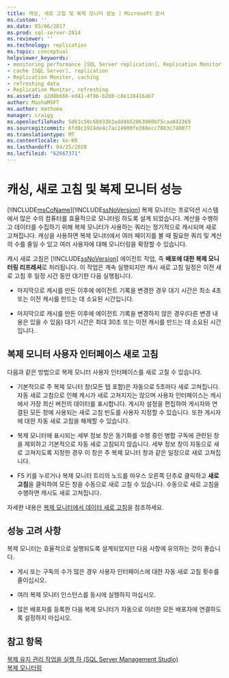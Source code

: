 ```yaml
---
title: 캐싱, 새로 고침 및 복제 모니터 성능 | Microsoft 문서
ms.custom: ''
ms.date: 03/06/2017
ms.prod: sql-server-2014
ms.reviewer: ''
ms.technology: replication
ms.topic: conceptual
helpviewer_keywords:
- monitoring performance [SQL Server replication], Replication Monitor
- cache [SQL Server], replication
- Replication Monitor, caching
- refreshing data
- Replication Monitor, refreshing
ms.assetid: a2d8b666-ed41-4f86-b2b8-c8e118416ab7
author: MashaMSFT
ms.author: mathoma
manager: craigg
ms.openlocfilehash: 5d61c50c68033b3add4b52063980bf5caa042369
ms.sourcegitcommit: 6fd8c1914de4c7ac24900fe388ecc7883c740077
ms.translationtype: MT
ms.contentlocale: ko-KR
ms.lasthandoff: 04/25/2020
ms.locfileid: "62667371"
---
```

# <a name="caching-refresh-and-replication-monitor-performance"></a>캐싱, 새로 고침 및 복제 모니터 성능
  [!INCLUDE[msCoName](../../../includes/msconame-md.md)][!INCLUDE[ssNoVersion](../../../includes/ssnoversion-md.md)] 복제 모니터는 프로덕션 시스템에서 많은 수의 컴퓨터를 효율적으로 모니터링 하도록 설계 되었습니다. 계산을 수행하고 데이터를 수집하기 위해 복제 모니터가 사용하는 쿼리는 정기적으로 캐시되며 새로 고쳐집니다. 캐싱을 사용하면 복제 모니터에서 여러 페이지를 볼 때 필요한 쿼리 및 계산의 수를 줄일 수 있고 여러 사용자에 대해 모니터링을 확장할 수 있습니다.  
  
 캐시 새로 고침은 [!INCLUDE[ssNoVersion](../../../includes/ssnoversion-md.md)] 에이전트 작업, 즉 **배포에 대한 복제 모니터링 리프레셔**로 처리됩니다. 이 작업은 계속 실행되지만 캐시 새로 고침 일정은 이전 새로 고침 후 일정 시간 동안 대기한 다음 실행됩니다.  
  
-   마지막으로 캐시를 만든 이후에 에이전트 기록을 변경한 경우 대기 시간은 최소 4초 또는 이전 캐시를 만드는 데 소요된 시간입니다.  
  
-   마지막으로 캐시를 만든 이후에 에이전트 기록을 변경하지 않은 경우(다른 변경 내용은 있을 수 있음) 대기 시간은 최대 30초 또는 이전 캐시를 만드는 데 소요된 시간입니다.  
  
## <a name="refreshing-the-replication-monitor-user-interface"></a>복제 모니터 사용자 인터페이스 새로 고침  
 다음과 같은 방법으로 복제 모니터 사용자 인터페이스를 새로 고칠 수 있습니다.  
  
-   기본적으로 주 복제 모니터 창(모든 탭 포함)은 자동으로 5초마다 새로 고쳐집니다. 자동 새로 고침으로 인해 캐시가 새로 고쳐지지는 않으며 사용자 인터페이스는 캐시에서 가장 최신 버전의 데이터를 표시합니다. 게시자 설정을 편집하여 게시자와 연결된 모든 창에 사용되는 새로 고침 빈도를 사용자 지정할 수 있습니다. 또한 게시자에 대한 자동 새로 고침을 해제할 수 있습니다.  
  
-   복제 모니터에 표시되는 세부 정보 창은 동기화를 수행 중인 병합 구독에 관련된 창을 제외하고 기본적으로 자동 새로 고침되지 않습니다. 세부 정보 창이 자동으로 새로 고쳐지도록 지정한 경우 이 창은 주 복제 모니터 창과 같은 일정으로 새로 고쳐집니다.  
  
-   F5 키를 누르거나 복제 모니터 트리의 노드를 마우스 오른쪽 단추로 클릭하고 **새로 고침**을 클릭하여 모든 창을 수동으로 새로 고칠 수 있습니다. 수동으로 새로 고침을 수행하면 캐시도 새로 고쳐집니다.  
  
 자세한 내용은 [복제 모니터에서 데이터 새로 고침](refresh-data-in-replication-monitor.md)을 참조하세요.  
  
## <a name="performance-considerations"></a>성능 고려 사항  
 복제 모니터는 효율적으로 실행되도록 설계되었지만 다음 사항에 유의하는 것이 좋습니다.  
  
-   게시 또는 구독의 수가 많은 경우 사용자 인터페이스에 대한 자동 새로 고침 횟수를 줄이십시오.  
  
-   여러 복제 모니터 인스턴스를 동시에 실행하지 마십시오.  
  
-   많은 배포자를 등록한 다음 복제 모니터가 자동으로 이러한 모든 배포자에 연결하도록 설정하지 마십시오.  
  
## <a name="see-also"></a>참고 항목  
 [복제 유지 관리 작업을 실행 하 &#40;SQL Server Management Studio&#41;](../../../ssms/sql-server-management-studio-ssms.md)   
 [복제 모니터링](../monitoring-replication.md)  
  
  
